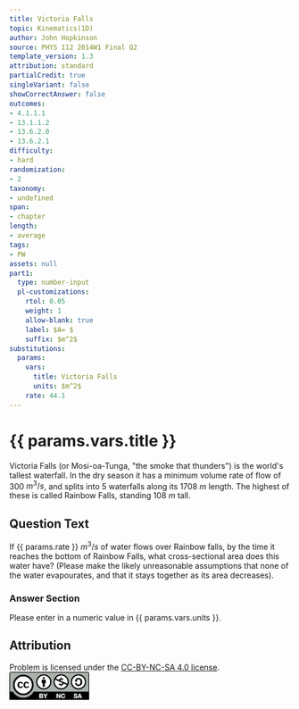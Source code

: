```yaml
---
title: Victoria Falls
topic: Kinematics(1D)
author: John Hopkinson
source: PHYS 112 2014W1 Final Q2
template_version: 1.3
attribution: standard
partialCredit: true
singleVariant: false
showCorrectAnswer: false
outcomes:
- 4.1.1.1
- 13.1.1.2
- 13.6.2.0
- 13.6.2.1
difficulty:
- hard
randomization:
- 2
taxonomy:
- undefined
span:
- chapter
length:
- average
tags:
- PW
assets: null
part1:
  type: number-input
  pl-customizations:
    rtol: 0.05
    weight: 1
    allow-blank: true
    label: $A= $
    suffix: $m^2$
substitutions:
  params:
    vars:
      title: Victoria Falls
      units: $m^2$
    rate: 44.1
---
```

# {{ params.vars.title }}
Victoria Falls  (or Mosi-oa-Tunga, "the smoke that thunders") is the world's tallest waterfall.  In the dry season it has a minimum volume rate of flow of 300 $m^3/s$, and splits into 5 waterfalls along its 1708 $m$ length.  The highest of these is called Rainbow Falls, standing 108 $m$ tall.

## Question Text

If {{ params.rate }} $m^3/s$ of water flows over Rainbow falls, by the time it reaches the bottom of Rainbow Falls, what cross-sectional area does this water have? (Please make the likely unreasonable assumptions that none of the water evapourates, and that it stays together as its area decreases).

### Answer Section

Please enter in a numeric value in {{ params.vars.units }}.

## Attribution

Problem is licensed under the [CC-BY-NC-SA 4.0 license](https://creativecommons.org/licenses/by-nc-sa/4.0/).<br> ![The Creative Commons 4.0 license requiring attribution-BY, non-commercial-NC, and share-alike-SA license.](https://raw.githubusercontent.com/firasm/bits/master/by-nc-sa.png)